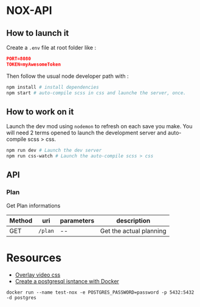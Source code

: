# NOX-API

## How to launch it
Create a `.env` file at root folder like :

```json
PORT=8080
TOKEN=myAwesomeToken
```

Then follow the usual node developer path with :
```bash
npm install # install dependencies
npm start # auto-compile scss in css and launche the server, once.
```

## How to work on it
Launch the dev mod using `nodemon` to refresh on each save you make. You will need 2 terms opened to launch the development server and auto-compile scss > css.
```bash
npm run dev # Launch the dev server
npm run css-watch # Launch the auto-compile scss > css
```

## API

### Plan
Get Plan informations

Method | uri | parameters | description
------ | ------ | ------- | ----
GET | `/plan` |  -- | Get the actual planning

# Resources
- [Overlay video css](https://la-cascade.io/effets-video-html5-avec-css-blend-modes/)
- [Create a postgresql isntance with Docker](https://hub.docker.com/_/postgres/)
```
docker run --name test-nox -e POSTGRES_PASSWORD=password -p 5432:5432 -d postgres
```